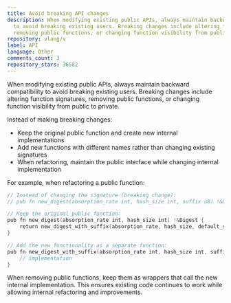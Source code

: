 ```yaml
---
title: Avoid breaking API changes
description: When modifying existing public APIs, always maintain backward compatibility
  to avoid breaking existing users. Breaking changes include altering function signatures,
  removing public functions, or changing function visibility from public to private.
repository: vlang/v
label: API
language: Other
comments_count: 3
repository_stars: 36582
---
```


When modifying existing public APIs, always maintain backward compatibility to avoid breaking existing users. Breaking changes include altering function signatures, removing public functions, or changing function visibility from public to private.

Instead of making breaking changes:
- Keep the original public function and create new internal implementations
- Add new functions with different names rather than changing existing signatures  
- When refactoring, maintain the public interface while changing internal implementation

For example, when refactoring a public function:

```v
// Instead of changing the signature (breaking change):
// pub fn new_digest(absorption_rate int, hash_size int, suffix u8) !&Digest

// Keep the original public function:
pub fn new_digest(absorption_rate int, hash_size int) !&Digest {
    return new_digest_with_suffix(absorption_rate, hash_size, default_suffix)
}

// Add the new functionality as a separate function:
pub fn new_digest_with_suffix(absorption_rate int, hash_size int, suffix u8) !&Digest {
    // implementation
}
```

When removing public functions, keep them as wrappers that call the new internal implementation. This ensures existing code continues to work while allowing internal refactoring and improvements.